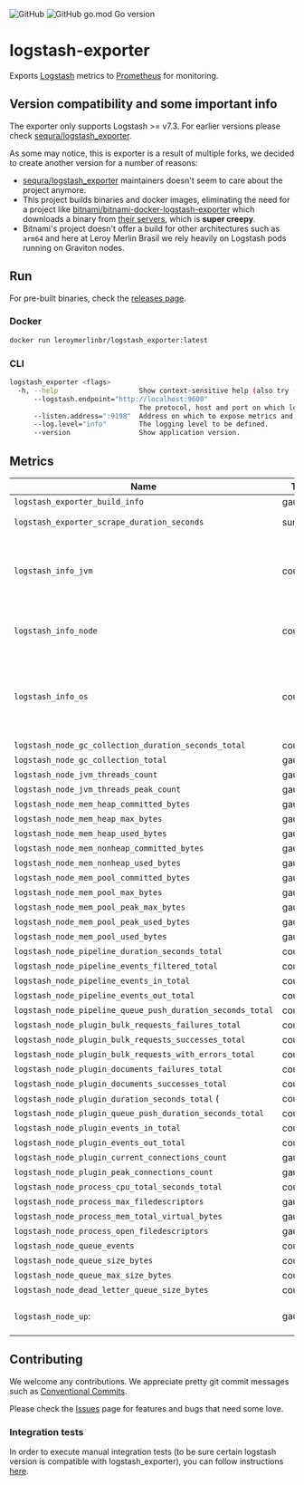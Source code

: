 ![GitHub](https://img.shields.io/github/license/leroy-merlin-br/logstash-exporter) ![GitHub go.mod Go version](https://img.shields.io/github/go-mod/go-version/leroy-merlin-br/logstash-exporter)

# logstash-exporter 

Exports [Logstash]() metrics to [Prometheus]() for monitoring.

## Version compatibility and some important info

The exporter only supports Logstash >= v7.3. For earlier versions please check 
[sequra/logstash_exporter](https://github.com/sequra/logstash_exporter).

As some may notice, this is exporter is a result of multiple forks, we decided to create another version for a number 
of reasons:
- [sequra/logstash_exporter](https://github.com/sequra/logstash_exporter) maintainers doesn't seem to care about the 
  project anymore.
- This project builds binaries and docker images, eliminating the need for a project like
  [bitnami/bitnami-docker-logstash-exporter](https://github.com/bitnami/bitnami-docker-logstash-exporter) which downloads
  a binary from [their servers](https://github.com/bitnami/bitnami-docker-logstash-exporter/blob/master/7.3/debian-10/Dockerfile#L12), 
  which is **super creepy**.
- Bitnami's project doesn't offer a build for other architectures such as `arm64` and here at Leroy Merlin Brasil we 
  rely heavily on Logstash pods running on Graviton nodes.

## Run

For pre-built binaries, check the [releases page](https://github.com/leroy-merlin-br/logstash-exporter/releases).

### Docker

```sh
docker run leroymerlinbr/logstash_exporter:latest
```

### CLI

```sh
logstash_exporter <flags>
  -h, --help                    Show context-sensitive help (also try --help-long and --help-man).
      --logstash.endpoint="http://localhost:9600"  
                                The protocol, host and port on which logstash metrics API listens.
      --listen.address=":9198"  Address on which to expose metrics and web interface.
      --log.level="info"        The logging level to be defined.
      --version                 Show application version.
```

## Metrics

| Name | Type | Description |
| --- | --- | --- |
| `logstash_exporter_build_info` | gauge | Exporter build info |
| `logstash_exporter_scrape_duration_seconds` | summary | Duration of a scrape job. |
| `logstash_info_jvm` | counter |  A metric with a constant '1' value labeled by name, version and vendor of the JVM running Logstash.| 
| `logstash_info_node`| counter |  A metric with a constant '1' value labeled by Logstash version. |
| `logstash_info_os` | counter | A metric with a constant '1' value labeled by name, arch, version and available_processors to the OS running Logstash. |
| `logstash_node_gc_collection_duration_seconds_total` | counter | |
| `logstash_node_gc_collection_total` | gauge | | 
| `logstash_node_jvm_threads_count` | gauge | |
| `logstash_node_jvm_threads_peak_count` | gauge | | 
| `logstash_node_mem_heap_committed_bytes` | gauge | |
| `logstash_node_mem_heap_max_bytes` | gauge | |
| `logstash_node_mem_heap_used_bytes` | gauge | 
| `logstash_node_mem_nonheap_committed_bytes` | gauge | |
| `logstash_node_mem_nonheap_used_bytes` | gauge | |
| `logstash_node_mem_pool_committed_bytes` | gauge | | 
| `logstash_node_mem_pool_max_bytes` | gauge | |
| `logstash_node_mem_pool_peak_max_bytes` | gauge | |
| `logstash_node_mem_pool_peak_used_bytes` | gauge | |
| `logstash_node_mem_pool_used_bytes` | gauge | |
| `logstash_node_pipeline_duration_seconds_total` | counter | |
| `logstash_node_pipeline_events_filtered_total` | counter | |
| `logstash_node_pipeline_events_in_total` | counter | |
| `logstash_node_pipeline_events_out_total` | counter | |
| `logstash_node_pipeline_queue_push_duration_seconds_total` | counter | |
| `logstash_node_plugin_bulk_requests_failures_total` | counter | |
| `logstash_node_plugin_bulk_requests_successes_total` | counter | |
| `logstash_node_plugin_bulk_requests_with_errors_total` | counter | |
| `logstash_node_plugin_documents_failures_total` | counter | |
| `logstash_node_plugin_documents_successes_total` | counter | |
| `logstash_node_plugin_duration_seconds_total` (| counter | |
| `logstash_node_plugin_queue_push_duration_seconds_total` | counter | |
| `logstash_node_plugin_events_in_total` | counter | |
| `logstash_node_plugin_events_out_total` | counter | |
| `logstash_node_plugin_current_connections_count` | gauge
| `logstash_node_plugin_peak_connections_count` | gauge
| `logstash_node_process_cpu_total_seconds_total` | counter | |
| `logstash_node_process_max_filedescriptors` | gauge
| `logstash_node_process_mem_total_virtual_bytes` | gauge
| `logstash_node_process_open_filedescriptors` | gauge
| `logstash_node_queue_events` | counter | |
| `logstash_node_queue_size_bytes` | counter | |
| `logstash_node_queue_max_size_bytes` | counter | |
| `logstash_node_dead_letter_queue_size_bytes` | counter | |
| `logstash_node_up`: | gauge | whether logstash node is up (1) or not (0) |

## Contributing

We welcome any contributions. We appreciate pretty git commit messages such as 
[Conventional Commits](https://www.conventionalcommits.org/en/v1.0.0/).

Please check the [Issues](https://github.com/leroy-merlin-br/logstash-exporter/issues) page for features and bugs that
need some love.

### Integration tests

In order to execute manual integration tests (to be sure certain logstash version is compatible with logstash_exporter),
you can follow instructions [here](integration-tests/README.md).
